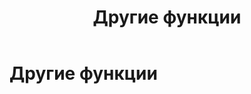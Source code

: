 ﻿---
layout: default
title: Другие функции
nav_order: 6
parent: Работа с системой
has_children: true
---

Другие функции
==============